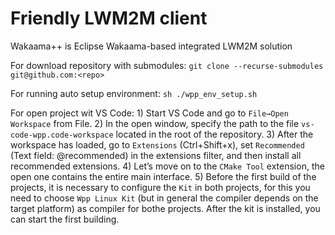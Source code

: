# Friendly LWM2M client
Wakaama++  is Eclipse Wakaama-based integrated LWM2M solution

For download repository with submodules:  `git clone --recurse-submodules git@github.com:<repo>`  

For running auto setup environment:  `sh ./wpp_env_setup.sh`

For open project wit VS Code:
	1) Start VS Code and go to `File→Open Workspace` from File.
	2) In the open window, specify the path to the file `vs-code-wpp.code-workspace` located in the root of the repository.
	3) After the workspace has loaded, go to `Extensions` (Ctrl+Shift+x), set `Recommended` (Text field: @recommended) in the extensions filter, and then install all recommended extensions.
	4) Let’s move on to the `CMake Tool` extension, the open one contains the entire main interface.
	5) Before the first build of the projects, it is necessary to configure the `Kit` in both projects, for this you need to choose `Wpp Linux Kit` (but in general the compiler depends on the target platform) as compiler for bothe projects. After the  kit is installed, you can start the first building.
